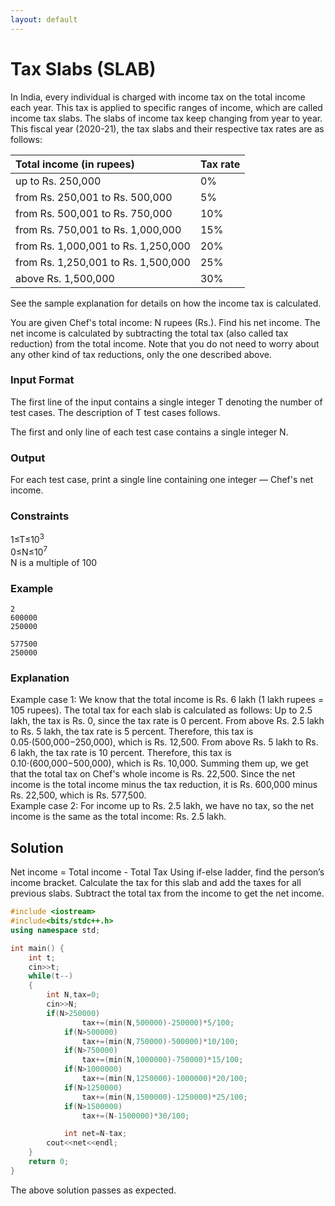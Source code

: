 ```yaml
---
layout: default
---
```


# Tax Slabs (SLAB)

In India, every individual is charged with income tax on the total income each year. This tax is applied to specific ranges of income, which are called income tax slabs. The slabs of income tax keep changing from year to year. This fiscal year (2020-21), the tax slabs and their respective tax rates are as follows:

| Total income (in rupees) | Tax rate |
|:-------------|:------------------|
| up to Rs. 250,000	| 0% |
| from Rs. 250,001 to Rs. 500,000	| 5% |
| from Rs. 500,001 to Rs. 750,000	| 10% |
| from Rs. 750,001 to Rs. 1,000,000	| 15% |
| from Rs. 1,000,001 to Rs. 1,250,000	| 20% |
| from Rs. 1,250,001 to Rs. 1,500,000	| 25% |
| above Rs. 1,500,000 |	30% |
See the sample explanation for details on how the income tax is calculated.

You are given Chef's total income: N rupees (Rs.). Find his net income. The net income is calculated by subtracting the total tax (also called tax reduction) from the total income. Note that you do not need to worry about any other kind of tax reductions, only the one described above.

### Input Format
The first line of the input contains a single integer T denoting the number of test cases. The description of T test cases follows.

The first and only line of each test case contains a single integer N.

### Output
For each test case, print a single line containing one integer — Chef's net income.

### Constraints
1≤T≤10<sup>3</sup><br> 
0≤N≤10<sup>7</sup><br>
N is a multiple of 100

### Example
```
2
600000
250000
```

```
577500
250000
```

### Explanation
Example case 1: We know that the total income is Rs. 6 lakh (1 lakh rupees = 105 rupees). The total tax for each slab is calculated as follows:
Up to 2.5 lakh, the tax is Rs. 0, since the tax rate is 0 percent.
From above Rs. 2.5 lakh to Rs. 5 lakh, the tax rate is 5 percent. Therefore, this tax is 0.05⋅(500,000−250,000), which is Rs. 12,500.
From above Rs. 5 lakh to Rs. 6 lakh, the tax rate is 10 percent. Therefore, this tax is 0.10⋅(600,000−500,000), which is Rs. 10,000.
Summing them up, we get that the total tax on Chef's whole income is Rs. 22,500. Since the net income is the total income minus the tax reduction, it is Rs. 600,000 minus Rs. 22,500, which is Rs. 577,500.
<br>
Example case 2: For income up to Rs. 2.5 lakh, we have no tax, so the net income is the same as the total income: Rs. 2.5 lakh.

## Solution

Net income = Total income - Total Tax
Using if-else ladder, find the person’s income bracket. Calculate the tax for this slab and add the taxes for all previous slabs. Subtract the total tax from the income to get the net income.

```c++
#include <iostream>
#include<bits/stdc++.h>
using namespace std;

int main() {
	int t;
	cin>>t;
	while(t--)
	{
	    int N,tax=0;
	    cin>>N;
	    if(N>250000)
	            tax+=(min(N,500000)-250000)*5/100;
	        if(N>500000)
	            tax+=(min(N,750000)-500000)*10/100;
	        if(N>750000)
	            tax+=(min(N,1000000)-750000)*15/100;
	        if(N>1000000)
	            tax+=(min(N,1250000)-1000000)*20/100;
	        if(N>1250000)
	            tax+=(min(N,1500000)-1250000)*25/100;
	        if(N>1500000)
	            tax+=(N-1500000)*30/100;

	        int net=N-tax;
	    cout<<net<<endl;
	}
	return 0;
}

```

The above solution passes as expected.
